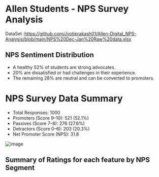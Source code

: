 # Allen Students - NPS Survey Analysis

DataSet :https://github.com/Jyotiprakash01/Allen-Digital_NPS-Analysis/blob/main/NPS%20Dec-Jan%20Raw%20data.xlsx

## NPS Sentiment Distribution 
- A healthy 52% of students are strong advocates.
- 20% are dissatisfied or had challenges in their experience.
- The remaining 28% are neutral and can be converted to promoters.

# NPS Survey Data Summary
- Total Responses: 1000
- Promoters (Score 9–10): 521 (52.1%)
- Passives (Score 7–8): 276 (27.6%)
- Detractors (Score 0–6): 203 (20.3%)
- Net Promoter Score (NPS): 31.8

![image](https://github.com/user-attachments/assets/719f8507-dbb3-4dbe-875f-c3d465f6338b)

## Summary of Ratings for each feature by NPS Segment











